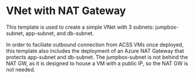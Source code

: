 # VNet with NAT Gateway

This template is used to create a simple VNet with 3 subnets: jumpbox-subnet, app-subnet, and db-subnet.

In order to faciliate outbound connection from ACSS VMs once deployed, this template also includes the deployment of an Azure NAT Gateway that protects app-subnet and db-subnet. The jumpbox-subnet is not behind the NAT GW, as it is designed to house a VM with a public IP, so the NAT GW is not needed.
